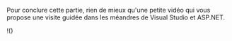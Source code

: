 Pour conclure cette partie, rien de mieux qu'une petite vidéo qui vous propose une visite guidée dans les méandres de Visual Studio et ASP.NET.

!()
